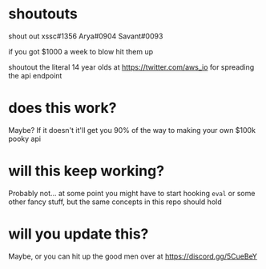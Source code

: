 # shoutouts

shout out xssc#1356 Arya#0904 Savant#0093

if you got $1000 a week to blow hit them up

shoutout the literal 14 year olds at https://twitter.com/aws_io for spreading the api endpoint

# does this work?

Maybe? If it doesn't it'll get you 90% of the way to making your own $100k pooky api

# will this keep working?

Probably not... at some point you might have to start hooking `eval` or some other fancy stuff, but the same concepts in this repo should hold

# will you update this?

Maybe, or you can hit up the good men over at https://discord.gg/5CueBeY
